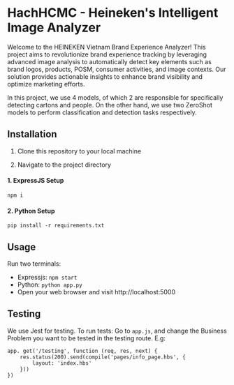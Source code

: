 # HachHCMC - Heineken's Intelligent Image Analyzer
Welcome to the HEINEKEN Vietnam Brand Experience Analyzer! This project aims to revolutionize brand experience tracking by leveraging advanced image analysis to automatically detect key elements such as brand logos, products, POSM, consumer activities, and image contexts. Our solution provides actionable insights to enhance brand visibility and optimize marketing efforts.

In this project, we use 4 models, of which 2 are responsible for specifically detecting cartons and people. On the other hand, we use two ZeroShot models to perform classification and detection tasks respectively.

## Installation
1. Clone this repository to your local machine

2. Navigate to the project directory

#### 1. ExpressJS Setup
```npm i```
#### 2. Python Setup
```pip install -r requirements.txt```

## Usage
Run two terminals:
-  Expressjs: ```npm start```
-  Python: ```python app.py```
-  Open your web browser and visit http://localhost:5000

## Testing
We use Jest for testing. To run tests: Go to ```app.js```, and change the Business Problem you want to be tested in the testing route.
E.g: 
```
app. get('/testing', function (req, res, next) {
    res.status(200).send(compile('pages/info_page.hbs', {
        layout: 'index.hbs'
    }))
})
```
